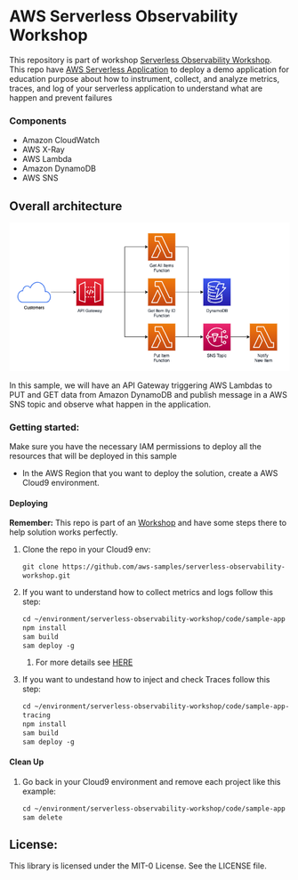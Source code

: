 
# AWS Serverless Observability Workshop

This repository is part of workshop [Serverless Observability Workshop](https://serverless-observability.workshop.aws/en/). This repo have [AWS Serverless Application](https://aws.amazon.com/serverless/sam/) to deploy a demo application for education purpose about how to instrument, collect, and analyze metrics, traces, and log of your serverless application to understand what are happen and prevent failures

### Components
- Amazon CloudWatch
- AWS X-Ray
- AWS Lambda
- Amazon DynamoDB
- AWS SNS

## Overall architecture

![Architecture](/img/architecture.png)

In this sample, we will have an API Gateway triggering AWS Lambdas to PUT and GET data from Amazon DynamoDB and publish message in a AWS SNS topic and observe what happen in the application.

### Getting started:

Make sure you have the necessary IAM permissions to deploy all the resources that will be deployed in this sample

- In the AWS Region that you want to deploy the solution, create a AWS Cloud9 environment.

#### Deploying
**Remember:** This repo is part of an [Workshop](https://serverless-observability.workshop.aws/en/) and have some steps there to help solution works perfectly.

1. Clone the repo in your Cloud9 env:
    ```shell
   git clone https://github.com/aws-samples/serverless-observability-workshop.git
   ```

2. If you want to understand how to collect metrics and logs follow this step:
    ```shell
   cd ~/environment/serverless-observability-workshop/code/sample-app
   npm install
   sam build
   sam deploy -g
   ```   
    1. For more details see [HERE](https://catalog.us-east-1.prod.workshops.aws/workshops/b3fc5f7a-ff34-41fa-a9f2-4cd9e093e6ff/en-US/module-1)

3. If you want to undestand how to inject and check Traces follow this step:
    ```shell
   cd ~/environment/serverless-observability-workshop/code/sample-app-tracing
   npm install
   sam build
   sam deploy -g
   ```   

#### Clean Up
1. Go back in your Cloud9 environment and remove each project like this example:
    ```shell
    cd ~/environment/serverless-observability-workshop/code/sample-app
    sam delete
   ```   

## License:
This library is licensed under the MIT-0 License. See the LICENSE file.
